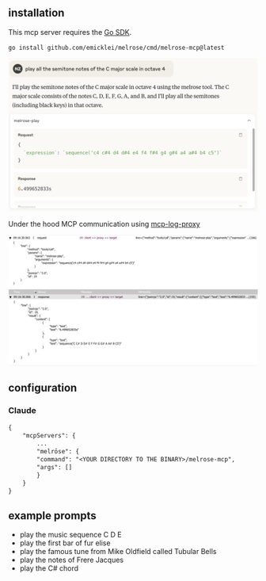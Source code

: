 ## installation

This mcp server requires the [Go SDK](https://go.dev).

    go install github.com/emicklei/melrose/cmd/melrose-mcp@latest

![melrose-prompt](img/melrose_prompt.png)

Under the hood MCP communication using [mcp-log-proxy](https://github.com/emicklei/mcp-log-proxy)

![melrose-request](img/melrose_request.png)
![melrose-response](img/melrose_response.png)

## configuration

### Claude

    {
        "mcpServers": { 
            ...
            "melrōse": {
            "command": "<YOUR DIRECTORY TO THE BINARY>/melrose-mcp",
            "args": []
            }
        }
    }

## example prompts

- play the music sequence  C D E
- play the first bar of fur elise
- play the famous tune from Mike Oldfield called Tubular Bells
- play the notes of Frere Jacques
- play the C# chord